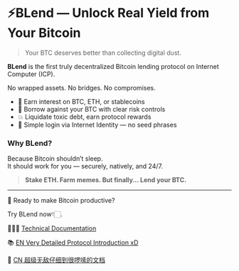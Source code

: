 # ⚡️BLend — Unlock Real Yield from Your Bitcoin

> Your BTC deserves better than collecting digital dust.

**BLend** is the first truly decentralized Bitcoin lending protocol on Internet Computer (ICP).

No wrapped assets. No bridges. No compromises.

- 🚀 Earn interest on BTC, ETH, or stablecoins
- 🔐 Borrow against your BTC with clear risk controls
- 💥 Liquidate toxic debt, earn protocol rewards
- 🧠 Simple login via Internet Identity — no seed phrases

### Why BLend?

Because Bitcoin shouldn’t sleep.  
It should work for you — securely, natively, and 24/7.

> **Stake ETH. Farm memes. But finally... Lend your BTC.**

---

🔗 Ready to make Bitcoin productive?

Try BLend now👇🏻.

👩🏻‍🔬 [Technical Documentation](https://github.com/guoying2026/IC-Vibe-Coding-Template-Rust/tree/main)

📚 [EN Very Detailed Protocol Introduction xD](https://github.com/guoying2026/IC-Vibe-Coding-Template-Rust/blob/main/Docs_EN.md)

📖 [CN 超级无敌仔细到很啰嗦的文档](https://github.com/guoying2026/IC-Vibe-Coding-Template-Rust/blob/main/Docs_CN.md)
